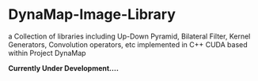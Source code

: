 # DynaMap-Image-Library
a Collection of libraries including Up-Down Pyramid, Bilateral Filter, Kernel Generators, Convolution operators, etc implemented in C++ CUDA based within Project DynaMap

**Currently Under Development....**
